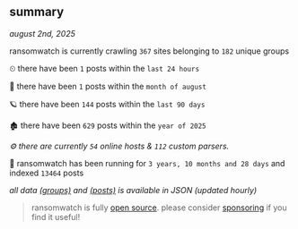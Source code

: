 
## summary
_august 2nd, 2025_

ransomwatch is currently crawling `367` sites belonging to `182` unique groups

⏲ there have been `1` posts within the `last 24 hours`

🦈 there have been `1` posts within the `month of august`

🪐 there have been `144` posts within the `last 90 days`

🏚 there have been `629` posts within the `year of 2025`

_⚙️ there are currently `54` online hosts & `112` custom parsers._

🦕 ransomwatch has been running for `3 years, 10 months and 28 days` and indexed `13464` posts

_all data  [(groups)](http://ransomwhat.telemetry.ltd/groups) and [(posts)](http://ransomwhat.telemetry.ltd/posts) is available in JSON (updated hourly)_

> ransomwatch is fully [open source](https://github.com/joshhighet/ransomwatch#ransomwatch--). please consider [sponsoring](https://github.com/sponsors/joshhighet) if you find it useful!
